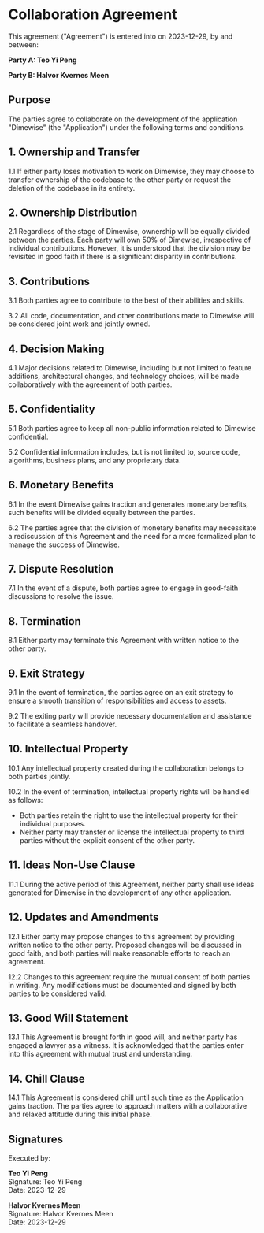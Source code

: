 # Collaboration Agreement

This agreement ("Agreement") is entered into on 2023-12-29, by and between:

**Party A: Teo Yi Peng**

**Party B: Halvor Kvernes Meen**

## Purpose

The parties agree to collaborate on the development of the application "Dimewise" (the "Application") under the following terms and conditions.

## 1. Ownership and Transfer

1.1 If either party loses motivation to work on Dimewise, they may choose to transfer ownership of the codebase to the other party or request the deletion of the codebase in its entirety.

## 2. Ownership Distribution

2.1 Regardless of the stage of Dimewise, ownership will be equally divided between the parties. Each party will own 50% of Dimewise, irrespective of individual contributions. However, it is understood that the division may be revisited in good faith if there is a significant disparity in contributions.

## 3. Contributions

3.1 Both parties agree to contribute to the best of their abilities and skills.

3.2 All code, documentation, and other contributions made to Dimewise will be considered joint work and jointly owned.

## 4. Decision Making

4.1 Major decisions related to Dimewise, including but not limited to feature additions, architectural changes, and technology choices, will be made collaboratively with the agreement of both parties.

## 5. Confidentiality

5.1 Both parties agree to keep all non-public information related to Dimewise confidential.

5.2 Confidential information includes, but is not limited to, source code, algorithms, business plans, and any proprietary data.

## 6. Monetary Benefits

6.1 In the event Dimewise gains traction and generates monetary benefits, such benefits will be divided equally between the parties.

6.2 The parties agree that the division of monetary benefits may necessitate a rediscussion of this Agreement and the need for a more formalized plan to manage the success of Dimewise.

## 7. Dispute Resolution

7.1 In the event of a dispute, both parties agree to engage in good-faith discussions to resolve the issue.

## 8. Termination

8.1 Either party may terminate this Agreement with written notice to the other party.

## 9. Exit Strategy

9.1 In the event of termination, the parties agree on an exit strategy to ensure a smooth transition of responsibilities and access to assets.

9.2 The exiting party will provide necessary documentation and assistance to facilitate a seamless handover.

## 10. Intellectual Property

10.1 Any intellectual property created during the collaboration belongs to both parties jointly.

10.2 In the event of termination, intellectual property rights will be handled as follows:

- Both parties retain the right to use the intellectual property for their individual purposes.
- Neither party may transfer or license the intellectual property to third parties without the explicit consent of the other party.

## 11. Ideas Non-Use Clause

11.1 During the active period of this Agreement, neither party shall use ideas generated for Dimewise in the development of any other application.

## 12. Updates and Amendments

12.1 Either party may propose changes to this agreement by providing written notice to the other party. Proposed changes will be discussed in good faith, and both parties will make reasonable efforts to reach an agreement.

12.2 Changes to this agreement require the mutual consent of both parties in writing. Any modifications must be documented and signed by both parties to be considered valid.

## 13. Good Will Statement

13.1 This Agreement is brought forth in good will, and neither party has engaged a lawyer as a witness. It is acknowledged that the parties enter into this agreement with mutual trust and understanding.

## 14. Chill Clause

14.1 This Agreement is considered chill until such time as the Application gains traction. The parties agree to approach matters with a collaborative and relaxed attitude during this initial phase.

## Signatures

Executed by:

**Teo Yi Peng**  
Signature: Teo Yi Peng  
Date: 2023-12-29

**Halvor Kvernes Meen**  
Signature: Halvor Kvernes Meen  
Date: 2023-12-29
